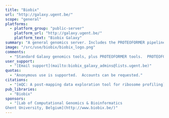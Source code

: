 ```yaml
---
title: "Biobix"
url: "http://galaxy.ugent.be/"
scope: "general"
platforms:
  - platform_group: "public-server"
    platform_url: "http://galaxy.ugent.be/"
    platform_text: "Biobix Galaxy"
summary: "A general genomics server. Includes the PROTEOFORMER pipeline tools."
image: "/src/use/biobix/biobix_logo.png"
comments:
  - "Standard Galaxy genomics tools, plus PROTEOFORMER tools.  PROTEOFORMER is a proteogenomic pipeline that delineates true *in vivo* proteoforms and generates a protein sequence search space for peptide to MS/MS matching."
user_support:
  - "[Email support](mailto:biobix_galaxy_admins@lists.ugent.be)"
quotas:
  - "Anonymous use is supported.  Accounts can be requested."
citations:
  - "[mQC: A post-mapping data exploration tool for ribosome profiling](https://doi.org/10.1016/j.cmpb.2018.10.018), Steven Verbruggen, Gerben Menschaert. *Computer Methods and Programs in Biomedicine*, doi:10.1016/j.cmpb.2018.10.018"
pub_libraries:
  - "Biobix"
sponsors:
  - "[Lab of Computational Genomics & Bioinformatics
Ghent University, Belgium](http://www.biobix.be/)"
---
```

